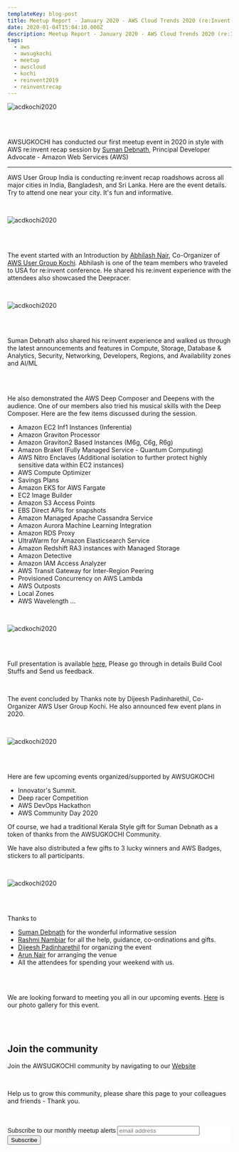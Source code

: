 ```yaml
---
templateKey: blog-post
title: Meetup Report - January 2020 - AWS Cloud Trends 2020 (re:Invent recap)
date: 2020-01-04T15:04:10.000Z
description: Meetup Report - January 2020 - AWS Cloud Trends 2020 (re:Invent recap)
tags:
  - aws
  - awsugkochi
  - meetup
  - awscloud
  - kochi
  - reinvent2019
  - reinventrecap
---
```



![acdkochi2020](/img/awsugkochi-meetup-jan-2020-team.png)

<br> <br>

AWSUGKOCHI has conducted our first meetup event in 2020 in style with AWS re:invent recap session by [Suman Debnath](https://www.linkedin.com/in/suman-d), Principal Developer Advocate - Amazon Web Services (AWS)



---

AWS User Group India is conducting re:invent recap roadshows across all major cities in India, Bangladesh, and Sri Lanka. Here are the event details. Try to attend one near your city. It's fun and informative.

<br>

![acdkochi2020](/img/awsugkochi-meetup-jan-2020-events.png)

<br> <br>


The event started with an Introduction by [Abhilash Nair](https://www.linkedin.com/in/hiabhilash/), Co-Organizer of [AWS User Group Kochi](https://awsugkochi.in). Abhilash is one of the team members who traveled to USA for re:invent conference. He shared his re:invent experience with the attendees also showcased the Deepracer.


<br>

![acdkochi2020](/img/awsugkochi-meetup-jan-2020-meetup.png)

<br> <br>

Suman Debnath also shared his re:invent experience and walked us through the latest  announcements and features in Compute, Storage, Database & Analytics, Security, Networking, Developers, Regions, and Availability zones and AI/ML

<br> <br>

He also demonstrated the AWS Deep Composer and Deepens with the audience. One of our members also tried his musical skills with the Deep Composer. Here are the few items discussed during the session.

- Amazon EC2 Inf1 Instances (Inferentia)
- Amazon Graviton Processor 
- Amazon Graviton2 Based Instances (M6g, C6g, R6g) 
- Amazon Braket (Fully Managed Service - Quantum Computing)
- AWS Nitro Enclaves (Additional isolation to further protect highly sensitive data within EC2 instances)
- AWS Compute Optimizer
- Savings Plans
- Amazon EKS for AWS Fargate
- EC2 Image Builder
- Amazon S3 Access Points
- EBS Direct APIs for snapshots
- Amazon Managed Apache Cassandra Service
- Amazon Aurora Machine Learning Integration
- Amazon RDS Proxy
- UltraWarm for Amazon Elasticsearch Service
- Amazon Redshift RA3 instances with Managed Storage
- Amazon Detective
- Amazon IAM Access Analyzer
- AWS Transit Gateway for Inter-Region Peering
- Provisioned Concurrency on AWS Lambda
- AWS Outposts
- Local Zones
- AWS Wavelength ...


<br>

![acdkochi2020](/img/awsugkochi-meetup-jan-2020-demo.png)

<br> <br>

Full presentation is available [here](https://speakerdeck.com/debnsuma/aws-re-invent-re-cap-2019), Please go through in details Build Cool Stuffs and Send us feedback.


<br> 

The event concluded by Thanks note by Dijeesh Padinharethil, Co-Organizer AWS User Group Kochi. He also announced few event plans in 2020.

<br>

![acdkochi2020](/img/awsugkochi-meetup-jan-2020-thanks.png)

<br> <br>

Here are few upcoming events organized/supported by AWSUGKOCHI

- Innovator's Summit.
- Deep racer Competition 
- AWS DevOps Hackathon
- AWS Community Day 2020


Of course, we had a traditional Kerala Style gift for Suman Debnath as a token of thanks from the AWSUGKOCHI Community.

We have also distributed a few gifts to 3 lucky winners and AWS Badges,  stickers to all participants.


<br>

![acdkochi2020](/img/awsugkochi-meetup-jan-2020-gifts.png)

<br> <br>

Thanks to 

- [Suman Debnath](https://www.linkedin.com/in/suman-d/) for the wonderful informative session
- [Rashmi Nambiar](https://www.linkedin.com/in/rashminambiar/) for all the help, guidance, co-ordinations and gifts.
- [Dijeesh Padinharethil](https://www.linkedin.com/in/dijeesh-padinharethil/) for organizing the event
- [Arun Nair](https://www.linkedin.com/in/arun-nair-a2916449/) for arranging the venue
- All the attendees for spending your weekend with us. 

<br> <br>

We are looking forward to meeting you all in our upcoming events. [Here](https://photos.app.goo.gl/gYXHoPepVyTB2ky1A) is our photo gallery for this event.



<br> <br>

## Join the community

Join the AWSUGKOCHI community by navigating to our [Website](https://awsugkochi.in/about) 

<br> 

Help us to grow this community, please share this page to your colleagues and friends - Thank you.

<br>
<br>

<!-- Begin Mailchimp Signup Form -->
<link href="//cdn-images.mailchimp.com/embedcode/slim-10_7.css" rel="stylesheet" type="text/css">
<style type="text/css">
	#mc_embed_signup{background:#fff; clear:left; font:14px Helvetica,Arial,sans-serif; }
	/* Add your own Mailchimp form style overrides in your site stylesheet or in this style block.
	   We recommend moving this block and the preceding CSS link to the HEAD of your HTML file. */
</style>
<div id="mc_embed_signup">
<form action="https://awsugkochi.us20.list-manage.com/subscribe/post?u=b4c4469413422365d2a2e5cf6&amp;id=d4837b9a16" method="post" id="mc-embedded-subscribe-form" name="mc-embedded-subscribe-form" class="validate" target="_blank" novalidate>
    <div id="mc_embed_signup_scroll">
	<label for="mce-EMAIL">Subscribe to our monthly meetup alerts</label>
	<input type="email" value="" name="EMAIL" class="email" id="mce-EMAIL" placeholder="email address" required>
    <!-- real people should not fill this in and expect good things - do not remove this or risk form bot signups-->
    <div style="position: absolute; left: -5000px;" aria-hidden="true"><input type="text" name="b_b4c4469413422365d2a2e5cf6_d4837b9a16" tabindex="-1" value=""></div>
    <div class="clear"><input type="submit" value="Subscribe" name="subscribe" id="mc-embedded-subscribe" class="button"></div>
    </div>
</form>
</div>

<!--End mc_embed_signup-->
